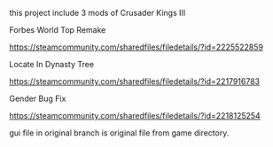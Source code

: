 this project include 3 mods of Crusader Kings III

Forbes World Top Remake  

https://steamcommunity.com/sharedfiles/filedetails/?id=2225522859

Locate In Dynasty Tree  

https://steamcommunity.com/sharedfiles/filedetails/?id=2217916783

Gender Bug Fix  
 
https://steamcommunity.com/sharedfiles/filedetails/?id=2218125254

gui file in original branch is original file from game directory.
